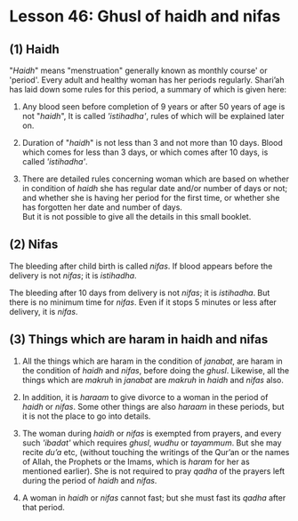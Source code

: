 Lesson 46: Ghusl of haidh and nifas
===================================

(1) Haidh
---------

"*Haidh*" means "menstruation" generally known as monthly course' or
'period'. Every adult and healthy woman has her periods regularly.
Shari’ah has laid down some rules for this period, a summary of which is
given here:

1. Any blood seen before completion of 9 years or after 50 years of age
is not "*haidh*", It is called *'istihadha'*, rules of which will be
explained later on.

2. Duration of "*haidh*" is not less than 3 and not more than 10 days.
Blood which comes for less than 3 days, or which comes after 10 days, is
called *'istihadha'*.

3. There are detailed rules concerning woman which are based on whether
in condition of *haidh* she has regular date and/or number of days or
not; and whether she is having her period for the first time, or whether
she has forgotten her date and number of days.  
 But it is not possible to give all the details in this small booklet.

(2) Nifas
---------

The bleeding after child birth is called *nifas*. If blood appears
before the delivery is not *nifas*; it is *istihadha*.

The bleeding after 10 days from delivery is not *nifas*; it is
*istihadha*. But there is no minimum time for *nifas*. Even if it stops
5 minutes or less after delivery, it is *nifas*.

(3) Things which are haram in haidh and nifas
---------------------------------------------

1. All the things which are haram in the condition of *janabat*, are
haram in the condition of *haidh* and *nifas*, before doing the *ghusl*.
Likewise, all the things which are *makruh* in *janabat* are *makruh* in
*haidh* and *nifas* also.

2. In addition, it is *haraam* to give divorce to a woman in the period
of *haidh* or *nifas*. Some other things are also *haraam* in these
periods, but it is not the place to go into details.

4. The woman during *haidh* or *nifas* is exempted from prayers, and
every such *'ibadat'* which requires *ghusl*, *wudhu* or *tayammum*. But
she may recite *du’a* etc, (without touching the writings of the Qur’an
or the names of Allah, the Prophets or the Imams, which is *haram* for
her as mentioned earlier). She is not required to pray *qadha* of the
prayers left during the period of *haidh* and *nifas*.

5. A woman in *haidh* or *nifas* cannot fast; but she must fast its
*qadha* after that period.


